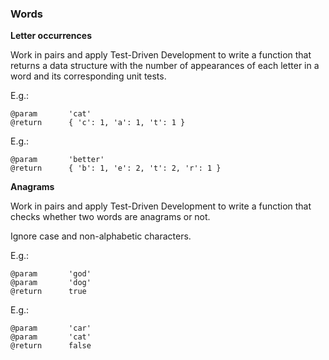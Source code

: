 ### Words

**Letter occurrences**

Work in pairs and apply Test-Driven Development to write a function that returns a data structure with the number of appearances of each letter in a word and its corresponding unit tests.

E.g.:
```
@param       'cat'
@return      { 'c': 1, 'a': 1, 't': 1 }
```

E.g.:
```
@param       'better'
@return      { 'b': 1, 'e': 2, 't': 2, 'r': 1 }
```

**Anagrams**

Work in pairs and apply Test-Driven Development to write a function that checks whether two words are anagrams or not.

Ignore case and non-alphabetic characters.

E.g.:
```
@param       'god'
@param       'dog'
@return      true
```

E.g.:
```
@param       'car'
@param       'cat'
@return      false
```

[#### Solution]: #
[- JavaScript/Jest(https://github.com/arturomorarioja/js_words)]: #
[- Python/Pytest(https://github.com/arturomorarioja/py_words)]: #
[- PHP8/PHPUnit(https://github.com/arturomorarioja/php_words)]: #
